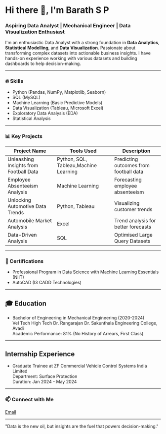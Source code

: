 # Hi there 👋, I'm Barath S P

### Aspiring Data Analyst | Mechanical Engineer | Data Visualization Enthusiast

I'm an enthusiastic Data Analyst with a strong foundation in **Data Analytics**, **Statistical Modelling**, and **Data Visualization**. Passionate about transforming complex datasets into actionable business insights. I have hands-on experience working with various datasets and building dashboards to help decision-making.


---

### 🔥 Skills
- Python (Pandas, NumPy, Matplotlib, Seaborn)
- SQL (MySQL)
- Machine Learning (Basic Predictive Models)
- Data Visualization (Tableau, Microsoft Excel)
- Exploratory Data Analysis (EDA)
- Statistical Analysis

---

### 📊 Key Projects
| Project Name                          | Tools Used       | Description                           |
|----------------------------------------|-----------------|---------------------------------------|
| Unleashing Insights from Football Data | Python, SQL, Tableau,Machine Learning| Predicting outcomes from football data |
| Employee Absenteeism Analysis        | Machine Learning | Forecasting employee absenteeism      |
| Unlocking Automotive Data Trends     | Python, Tableau  | Visualizing customer trends           |
| Automobile Market Analysis           | Excel           | Trend analysis for better forecasts   |
| Data-Driven Analysis                 | SQL             | Optimised Large Query Datasets        |

---

### 🎯 Certifications
- Professional Program in Data Science with Machine Learning Essentials (NIIT)
- AutoCAD (I3 CADD Technologies)

---
## 🎓 Education
- Bachelor of Engineering in Mechanical Engineering (2020-2024)  
  Vel Tech High Tech Dr. Rangarajan Dr. Sakunthala Engineering College, Avadi  
  Academic Performance: 81% (No History of Arrears, First Class)

---
## Internship Experience
- Graduate Trainee at ZF Commercial Vehicle Control Systems India Limited  
  Department: Surface Protection  
  Duration: Jan 2024 - May 2024

---

### 📫 Connect with Me
[Email](mailto:barathsriram2000@gmail.com)

--- 

"Data is the new oil, but insights are the fuel that powers decision-making."
```

